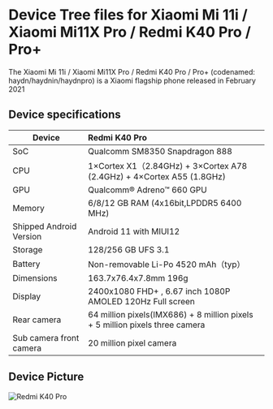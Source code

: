 # Device Tree files for Xiaomi Mi 11i / Xiaomi Mi11X Pro / Redmi K40 Pro / Pro+

The Xiaomi Mi 11i / Xiaomi Mi11X Pro / Redmi K40 Pro / Pro+ (codenamed: haydn/haydnin/haydnpro) is a Xiaomi flagship phone released in February 2021

## Device specifications

| Device                  | Redmi K40 Pro                                                                    |
| ----------------------- | :------------------------------------------------------------------------------- |
| SoC                     | Qualcomm SM8350 Snapdragon 888                                                   |
| CPU                     | 1×Cortex X1（2.84GHz) + 3×Cortex A78 (2.4GHz) + 4×Cortex A55 (1.8GHz)            |
| GPU                     | Qualcomm® Adreno™ 660 GPU                                                        |
| Memory                  | 6/8/12 GB RAM (4x16bit,LPDDR5 6400 MHz)                                          |
| Shipped Android Version | Android 11 with MIUI12                                                           |
| Storage                 | 128/256 GB UFS 3.1                                                               |
| Battery                 | Non-removable Li-Po 4520 mAh（typ）                                              |
| Dimensions              | 163.7x76.4x7.8mm   196g                                                          |
| Display                 | 2400x1080 FHD+ , 6.67 inch 1080P AMOLED 120Hz Full screen                        |
| Rear camera             | 64 million pixels(IMX686) + 8 million pixels + 5 million pixels  three camera    |
| Sub camera front camera | 20 million pixel camera                                                          |                

## Device Picture
![Redmi K40 Pro](https://cdn.cnbj0.fds.api.mi-img.com/b2c-shopapi-pms/pms_1614153658.41363669.jpg "Redmi K40 Pro")
